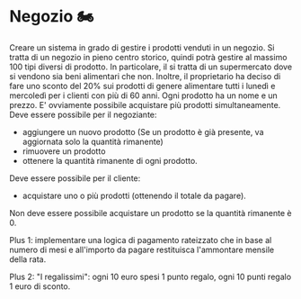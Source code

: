 # Negozio 🏍

Creare un sistema in grado di gestire i prodotti venduti in un negozio. Si tratta di un negozio in
pieno centro storico, quindi potrà gestire al massimo 100 tipi diversi di prodotto. In particolare, il 
si tratta di un supermercato dove si vendono sia beni alimentari che non. Inoltre, il proprietario ha 
deciso di fare uno sconto del 20% sui prodotti di genere alimentare tutti i lunedì e mercoledì per 
i clienti con più di 60 anni.
Ogni prodotto ha un nome e un prezzo. E' ovviamente possibile acquistare più prodotti simultaneamente.
Deve essere possibile per il negoziante:
  - aggiungere un nuovo prodotto (Se un prodotto è già presente,
   va aggiornata solo la quantità rimanente)
  - rimuovere un prodotto 
  - ottenere la quantità rimanente di ogni prodotto.

Deve essere possibile per il cliente: 
  - acquistare uno o più prodotti (ottenendo il totale da pagare).
  
Non deve essere possibile acquistare un prodotto se la quantità rimanente è 0.


Plus 1: implementare una logica di pagamento rateizzato che in base al numero di mesi e all'importo da pagare restituisca l'ammontare mensile della rata.

Plus 2: "I regalissimi": ogni 10 euro spesi 1 punto regalo, ogni 10 punti regalo 1 euro di sconto.